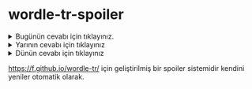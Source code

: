 # wordle-tr-spoiler

<details>
  <summary>Bugünün cevabı için tıklayınız.</summary>
  <br>
    <b> tuzcu </b>
</details>

<details>
  <summary>Yarının cevabı için tıklayınız</summary>
  <br>
   <b> ceren </b>
</details>

<details>
  <summary>Dünün cevabı için tıklayınız </summary>
  <br>
  <b> pelit </b>
</details>

https://f.github.io/wordle-tr/ için geliştirilmiş bir spoiler sistemidir kendini yeniler otomatik olarak.


